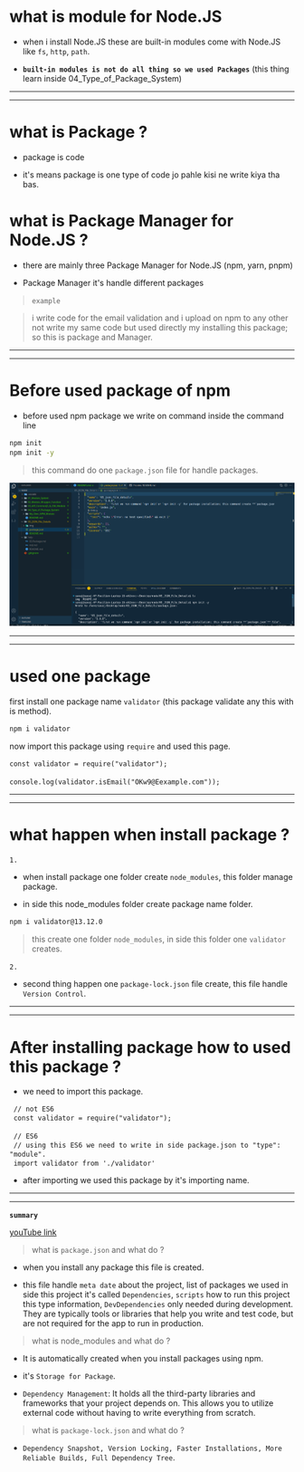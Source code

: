 # what is module for Node.JS

- when i install Node.JS these are built-in modules come with Node.JS like `fs`, `http`, `path`.

- **`built-in modules is not do all thing so we used Packages`** (this thing learn inside 04_Type_of_Package_System)

---

---

# what is Package ?

- package is code

- it's means package is one type of code jo pahle kisi ne write kiya tha bas.

# what is Package Manager for Node.JS ?

- there are mainly three Package Manager for Node.JS (npm, yarn, pnpm)

- Package Manager it's handle different packages

> `example`

> i write code for the email validation and i upload on npm to any other not write my same code but used directly my installing this package; so this is package and Manager.

---

---

# Before used package of npm

- before used npm package we write on command inside the command line

```cmd
npm init
npm init -y
```

> this command do one `package.json` file for handle packages.

![](./img/package_json_file.png)

---

---

# used one package

first install one package name `validator` (this package validate any this with is method).

```cmd
npm i validator
```

now import this package using `require` and used this page.

```JS
const validator = require("validator");

console.log(validator.isEmail("OKw9@Eexample.com"));
```

---

---

# what happen when install package ?

`1.`

- when install package one folder create `node_modules`, this folder manage package.

- in side this node_modules folder create package name folder.

```cmd
npm i validator@13.12.0
```

> this create one folder `node_modules`, in side this folder one `validator` creates.

`2.`

- second thing happen one `package-lock.json` file create, this file handle `Version Control`.

---

---

# After installing package how to used this package ?

- we need to import this package.

```JS
 // not ES6
 const validator = require("validator");

 // ES6
 // using this ES6 we need to write in side package.json to "type": "module".
 import validator from './validator'
```

- after importing we used this package by it's importing name.

---

---

**`summary`**

[youTube link](https://www.youtube.com/watch?v=jHDhaSSKmB0)

> what is `package.json` and what do ?

- when you install any package this file is created.

- this file handle `meta date` about the project, list of packages we used in side this project it's called `Dependencies`, `scripts` how to run this project this type information, `DevDependencies` only needed during development. They are typically tools or libraries that help you write and test code, but are not required for the app to run in production.

> what is node_modules and what do ?

- It is automatically created when you install packages using npm.

- it's `Storage for Package`.

- `Dependency Management`: It holds all the third-party libraries and frameworks that your project depends on. This allows you to utilize external code without having to write everything from scratch.

> what is `package-lock.json` and what do ?

- `Dependency Snapshot, Version Locking, Faster Installations, More Reliable Builds, Full Dependency Tree`.
